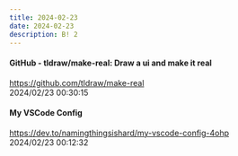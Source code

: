 ```yaml
---
title: 2024-02-23
date: 2024-02-23
description: B! 2
---
```


#### GitHub - tldraw/make-real: Draw a ui and make it real
https://github.com/tldraw/make-real<br>
2024/02/23 00:30:15<br>


#### My VSCode Config
https://dev.to/namingthingsishard/my-vscode-config-4ohp<br>
2024/02/23 00:12:32<br>


